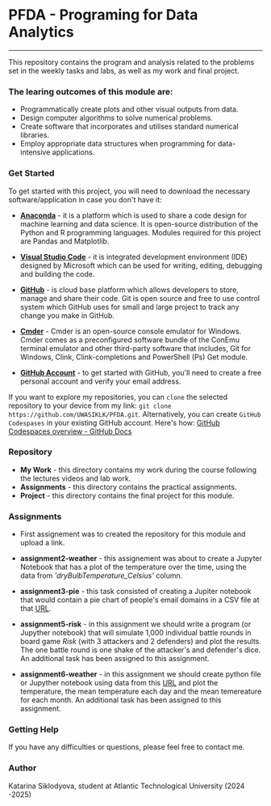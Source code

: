 # PFDA - Programing for Data Analytics
***
This repository contains the program and analysis related to the problems set in the weekly tasks and labs, as well as my work and final project. 

### The learing outcomes of this module are:

* Programmatically create plots and other visual outputs from data.
* Design computer algorithms to solve numerical problems.
* Create software that incorporates and utilises standard numerical libraries.
* Employ appropriate data structures when programming for data-intensive applications.

### Get Started

To get started with this project, you will need to download the necessary software/application in case you don't have it:

- **[Anaconda](https://www.anaconda.com/)** - it is a platform which is used to share a code design for machine learning and data science. It is open-source distribution of the Python and R programming languages. Modules required for this project are Pandas and Matplotlib.

- **[Visual Studio Code](https://visualstudio.microsoft.com/downloads/)** - it is integrated development environment (IDE) designed by Microsoft which can be used for writing, editing, debugging and building the code.

- **[GitHub](https://github.com/)** - is cloud base platform which allows developers to store, manage and share their code. Git is open source and free to use control system which GitHub uses for small and large project to track any change you make in GitHub.

- **[Cmder](https://cmder.app/)** - Cmder is an open-source console emulator for Windows. Cmder comes as a preconfigured software bundle of the ConEmu terminal emulator and other third-party software that includes, Git for Windows, Clink, Clink-completions and PowerShell (Ps) Get module.

- **[GitHub Account](https://docs.github.com/en/get-started/start-your-journey/creating-an-account-on-github)** - to get started with GitHub, you'll need to create a free personal account and verify your email address.

If you want to explore my repositories, you can `clone` the selected repository to your device from my link: `git clone https://github.com/UWASIKLK/PFDA.git`. Alternatively, you can create `GitHub Codespases` in your existing GitHub account. Here's how: [GitHub Codespaces overview - GitHub Docs](https://docs.github.com/en/codespaces/overview)


### Repository

* **My Work** - this directory contains my work during the course following the lectures videos and lab work.
* **Assignments** - this directory contains the practical assignments.
* **Project** - this directory contains the final project for this module.

### Assignments

* First assignement was to created the repository for this module and upload a link.

* **assignment2-weather** - this assignement was about to create a Jupyter Notebook that has a plot of the temperature over the time, using the data from _'dryBulbTemperature_Celsius'_ column.

* **assignment3-pie** - this task consisted of creating a Jupiter notebook that would contain a pie chart of people's email domains in a CSV file at that [URL](https://drive.google.com/uc?id=1AWPf-pJodJKeHsARQK_RHiNsE8fjPCVK&export=download).

* **assignment5-risk** - in this assignment we should write a program (or Jupyther notebook) that will simulate 1,000 individual battle rounds in board game _Risk_ (with 3 attackers and 2 defenders) and plot the results. The one battle round is one shake of the attacker's and defender's dice. An additional task has been assigned to this assignment.

* **assignment6-weather** - in this assignment we should create python file or Jupyther notebook using data from this [URL](https://cli.fusio.net/cli/climate_data/webdata/hly4935.csv) and plot the temperature, the mean temperature each day and the mean temereature for each month. An additional task has been assigned to this assignment.

### Getting Help

If you have any difficulties or questions, please feel free to contact me.

### Author

Katarina Siklodyova, student at Atlantic Technological University (2024 -2025)